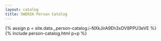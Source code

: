 ```yaml
---
layout: catalog
title: SWERIK Person Catalog
---
```

{% assign p = site.data._person-catalog.i-NXkJirA9Eh3xDV8PPU3eVE %}
{% include person-catalog.html p=p %}


